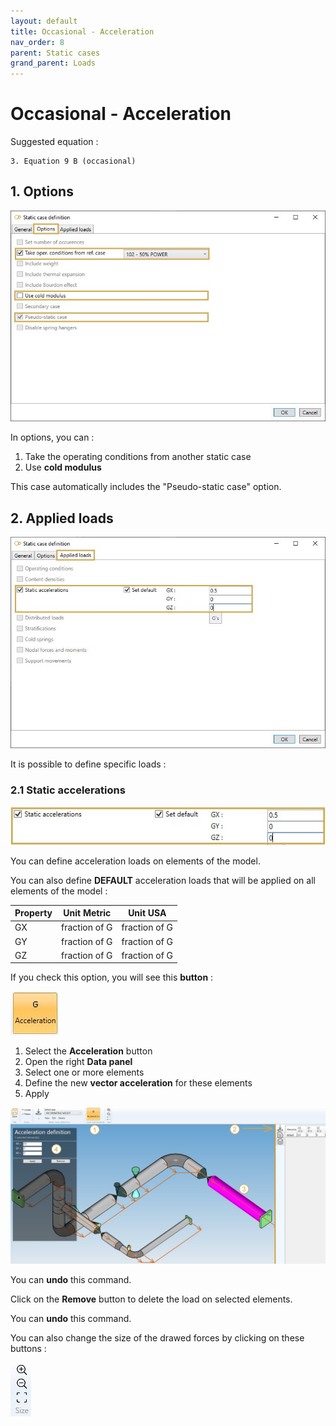 ```yaml
---
layout: default
title: Occasional - Acceleration
nav_order: 8
parent: Static cases
grand_parent: Loads
---
```


# Occasional - Acceleration

Suggested equation :

    3. Equation 9 B (occasional)

## 1. Options

![Image](../../Images/Static34.jpg)

In options, you can :

1. Take the operating conditions from another static case
2. Use **cold modulus**

This case automatically includes the "Pseudo-static case" option.

## 2. Applied loads

![Image](../../Images/Static35.jpg)

It is possible to define specific loads :

### 2.1 Static accelerations

![Image](../../Images/Static36.jpg)

You can define acceleration loads on elements of the model.

You can also define **DEFAULT** acceleration loads that will be applied on all elements of the model :

| Property | Unit Metric | Unit USA |
| -------- | ---- | ---- |
| GX | fraction of G | fraction of G |
| GY | fraction of G | fraction of G |
| GZ | fraction of G | fraction of G |

If you check this option, you will see this **button** :

![Image](../../Images/Static37.jpg)

1. Select the **Acceleration** button
2. Open the right **Data panel**
3. Select one or more elements
4. Define the new **vector acceleration** for these elements
5. Apply

![Image](../../Images/Static38.jpg)

You can **undo** this command.

Click on the **Remove** button to delete the load on selected elements.

You can **undo** this command.

You can also change the size of the drawed forces by clicking on these buttons :

![Image](../../Images/Static9.jpg)

